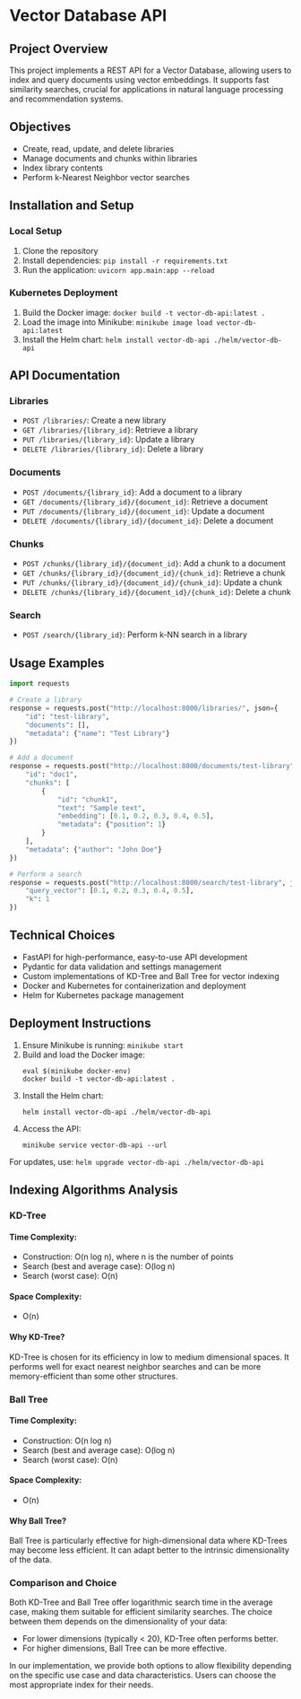 # Vector Database API

## Project Overview
This project implements a REST API for a Vector Database, allowing users to index and query documents using vector embeddings. It supports fast similarity searches, crucial for applications in natural language processing and recommendation systems.

## Objectives
- Create, read, update, and delete libraries
- Manage documents and chunks within libraries
- Index library contents
- Perform k-Nearest Neighbor vector searches

## Installation and Setup

### Local Setup
1. Clone the repository
2. Install dependencies: `pip install -r requirements.txt`
3. Run the application: `uvicorn app.main:app --reload`

### Kubernetes Deployment
1. Build the Docker image: `docker build -t vector-db-api:latest .`
2. Load the image into Minikube: `minikube image load vector-db-api:latest`
3. Install the Helm chart: `helm install vector-db-api ./helm/vector-db-api`

## API Documentation

### Libraries
- `POST /libraries/`: Create a new library
- `GET /libraries/{library_id}`: Retrieve a library
- `PUT /libraries/{library_id}`: Update a library
- `DELETE /libraries/{library_id}`: Delete a library

### Documents
- `POST /documents/{library_id}`: Add a document to a library
- `GET /documents/{library_id}/{document_id}`: Retrieve a document
- `PUT /documents/{library_id}/{document_id}`: Update a document
- `DELETE /documents/{library_id}/{document_id}`: Delete a document

### Chunks
- `POST /chunks/{library_id}/{document_id}`: Add a chunk to a document
- `GET /chunks/{library_id}/{document_id}/{chunk_id}`: Retrieve a chunk
- `PUT /chunks/{library_id}/{document_id}/{chunk_id}`: Update a chunk
- `DELETE /chunks/{library_id}/{document_id}/{chunk_id}`: Delete a chunk

### Search
- `POST /search/{library_id}`: Perform k-NN search in a library

## Usage Examples
```python
import requests

# Create a library
response = requests.post("http://localhost:8000/libraries/", json={
    "id": "test-library",
    "documents": [],
    "metadata": {"name": "Test Library"}
})

# Add a document
response = requests.post("http://localhost:8000/documents/test-library", json={
    "id": "doc1",
    "chunks": [
        {
            "id": "chunk1",
            "text": "Sample text",
            "embedding": [0.1, 0.2, 0.3, 0.4, 0.5],
            "metadata": {"position": 1}
        }
    ],
    "metadata": {"author": "John Doe"}
})

# Perform a search
response = requests.post("http://localhost:8000/search/test-library", json={
    "query_vector": [0.1, 0.2, 0.3, 0.4, 0.5],
    "k": 1
})
```

## Technical Choices
- FastAPI for high-performance, easy-to-use API development
- Pydantic for data validation and settings management
- Custom implementations of KD-Tree and Ball Tree for vector indexing
- Docker and Kubernetes for containerization and deployment
- Helm for Kubernetes package management

## Deployment Instructions
1. Ensure Minikube is running: `minikube start`
2. Build and load the Docker image:
   ```
   eval $(minikube docker-env)
   docker build -t vector-db-api:latest .
   ```
3. Install the Helm chart:
   ```
   helm install vector-db-api ./helm/vector-db-api
   ```
4. Access the API:
   ```
   minikube service vector-db-api --url
   ```

For updates, use: `helm upgrade vector-db-api ./helm/vector-db-api`

## Indexing Algorithms Analysis

### KD-Tree

#### Time Complexity:
- Construction: O(n log n), where n is the number of points
- Search (best and average case): O(log n)
- Search (worst case): O(n)

#### Space Complexity:
- O(n)

#### Why KD-Tree?
KD-Tree is chosen for its efficiency in low to medium dimensional spaces. It performs well for exact nearest neighbor searches and can be more memory-efficient than some other structures.

### Ball Tree

#### Time Complexity:
- Construction: O(n log n)
- Search (best and average case): O(log n)
- Search (worst case): O(n)

#### Space Complexity:
- O(n)

#### Why Ball Tree?
Ball Tree is particularly effective for high-dimensional data where KD-Trees may become less efficient. It can adapt better to the intrinsic dimensionality of the data.

### Comparison and Choice
Both KD-Tree and Ball Tree offer logarithmic search time in the average case, making them suitable for efficient similarity searches. The choice between them depends on the dimensionality of your data:

- For lower dimensions (typically < 20), KD-Tree often performs better.
- For higher dimensions, Ball Tree can be more effective.

In our implementation, we provide both options to allow flexibility depending on the specific use case and data characteristics. Users can choose the most appropriate index for their needs.
